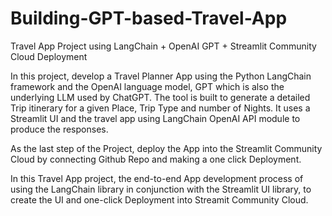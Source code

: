 # Building-GPT-based-Travel-App
Travel App Project using LangChain + OpenAI GPT + Streamlit Community Cloud Deployment


In this project, develop a Travel Planner App using the Python LangChain framework and the OpenAI language model, GPT which is also the underlying LLM used by ChatGPT. The tool is built to generate a detailed Trip itinerary for a given Place, Trip Type and number of Nights. It uses a Streamlit UI and the travel app using LangChain OpenAI API module to produce the responses.

As the last step of the Project, deploy the App into the Streamlit Community Cloud by connecting Github Repo and making a one click Deployment.

In this Travel App project, the end-to-end App development process of using the LangChain library in conjunction with the Streamlit UI library, to create the UI and one-click Deployment into Streamit Community Cloud.

